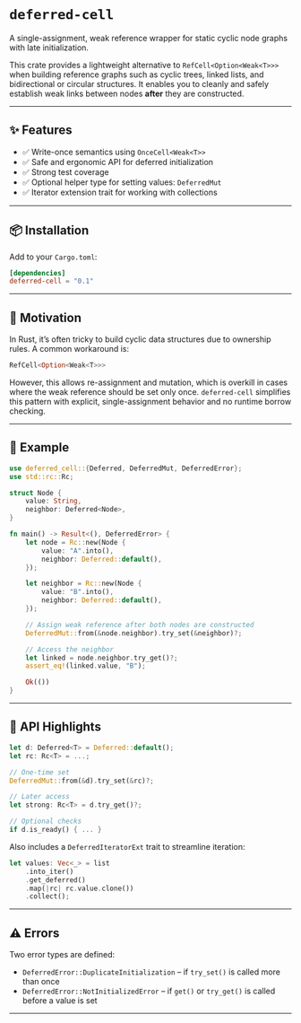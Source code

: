 # `deferred-cell`

A single-assignment, weak reference wrapper for static cyclic node graphs with late initialization.

This crate provides a lightweight alternative to `RefCell<Option<Weak<T>>>` when building reference graphs such as cyclic trees, linked lists, and bidirectional or circular structures. It enables you to cleanly and safely establish weak links between nodes **after** they are constructed.

---

## ✨ Features

- ✅ Write-once semantics using `OnceCell<Weak<T>>`
- ✅ Safe and ergonomic API for deferred initialization
- ✅ Strong test coverage
- ✅ Optional helper type for setting values: `DeferredMut`
- ✅ Iterator extension trait for working with collections

---

## 📦 Installation

Add to your `Cargo.toml`:

```toml
[dependencies]
deferred-cell = "0.1"
```

---

## 🧠 Motivation

In Rust, it’s often tricky to build cyclic data structures due to ownership rules. A common workaround is:

```rust
RefCell<Option<Weak<T>>>
```

However, this allows re-assignment and mutation, which is overkill in cases where the weak reference should be set only once. `deferred-cell` simplifies this pattern with explicit, single-assignment behavior and no runtime borrow checking.

---

## 🚀 Example

```rust
use deferred_cell::{Deferred, DeferredMut, DeferredError};
use std::rc::Rc;

struct Node {
    value: String,
    neighbor: Deferred<Node>,
}

fn main() -> Result<(), DeferredError> {
    let node = Rc::new(Node {
        value: "A".into(),
        neighbor: Deferred::default(),
    });

    let neighbor = Rc::new(Node {
        value: "B".into(),
        neighbor: Deferred::default(),
    });

    // Assign weak reference after both nodes are constructed
    DeferredMut::from(&node.neighbor).try_set(&neighbor)?;

    // Access the neighbor
    let linked = node.neighbor.try_get()?;
    assert_eq!(linked.value, "B");

    Ok(())
}
```

---

## 🔧 API Highlights

```rust
let d: Deferred<T> = Deferred::default();
let rc: Rc<T> = ...;

// One-time set
DeferredMut::from(&d).try_set(&rc)?;

// Later access
let strong: Rc<T> = d.try_get()?;

// Optional checks
if d.is_ready() { ... }
```

Also includes a `DeferredIteratorExt` trait to streamline iteration:

```rust
let values: Vec<_> = list
    .into_iter()
    .get_deferred()
    .map(|rc| rc.value.clone())
    .collect();
```

---

## ⚠️ Errors

Two error types are defined:

- `DeferredError::DuplicateInitialization` – if `try_set()` is called more than once
- `DeferredError::NotInitializedError` – if `get()` or `try_get()` is called before a value is set

---
